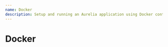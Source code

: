```yaml
---
name: Docker
description: Setup and running an Aurelia application using Docker containers.
---
```

# Docker
